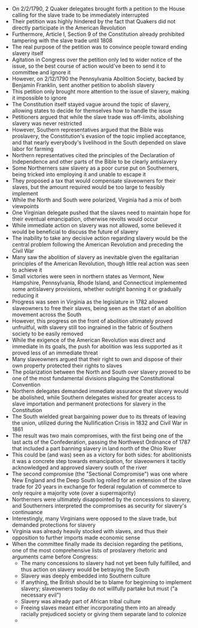 - On 2/2/1790, 2 Quaker delegates brought forth a petition to the House calling for the slave trade to be immediately interrupted
- Their petition was highly hindered by the fact that Quakers did not directly participate in the American Revolution
- Furthermore, Article I, Section 9 of the Constitution already prohibited tampering with the slave trade until 1808
- The real purpose of the petition was to convince people toward ending slavery itself
- Agitation in Congress over the petition only led to wider notice of the issue, so the best course of action would've been to send it to committee and ignore it
- However, on 2/12/1790 the Pennsylvania Abolition Society, backed by Benjamin Franklin, sent another petition to abolish slavery
- This petition only brought more attention to the issue of slavery, making it impossible to ignore
- The Constitution itself stayed vague around the topic of slavery, allowing states to decide for themselves how to handle the issue
- Petitioners argued that while the slave trade was off-limits, abolishing slavery was never restricted
- However, Southern representatives argued that the Bible was proslavery, the Constitution's evasion of the topic implied acceptance, and that nearly everybody's livelihood in the South depended on slave labor for farming
- Northern representatives cited the principles of the Declaration of Independence and other parts of the Bible to be clearly antislavery
- Some Northerners saw slavery as a poor curse put on Southerners, being tricked into employing it and unable to escape it
- They proposed a tax that would compensate slaveowners for their slaves, but the amount required would be too large to feasibly implement
- While the North and South were polarized, Virginia had a mix of both viewpoints
- One Virginian delegate pushed that the slaves need to maintain hope for their eventual emancipation, otherwise revolts would occur
- While immediate action on slavery was not allowed, some believed it would be beneficial to discuss the future of slavery
- The inability to take any decisive action regarding slavery would be the central problem following the American Revolution and preceding the Civil War
- Many saw the abolition of slavery as inevitable given the egalitarian principles of the American Revolution, though little real action was seen to achieve it
- Small victories were seen in northern states as Vermont, New Hampshire, Pennsylvania, Rhode Island, and Connecticut implemented some antislavery provisions, whether outright banning it or gradually reducing it
- Progress was seen in Virginia as the legislature in 1782 allowed slaveowners to free their slaves, being seen as the start of an abolition movement across the South
- However, this progress on the front of abolition ultimately proved unfruitful, with slavery still too ingrained in the fabric of Southern society to be easily removed
- While the exigence of the American Revolution was direct and immediate in its goals, the push for abolition was less supported as it proved less of an immediate threat
- Many slaveowners argued that their right to own and dispose of their own property protected their rights to slaves
- The polarization between the North and South over slavery proved to be one of the most fundamental divisions plaguing the Constitutional Convention
- Northern delegates demanded immediate assurance that slavery would be abolished, while Southern delegates wished for greater access to slave importation and permanent protections for slavery in the Constitution
- The South wielded great bargaining power due to its threats of leaving the union, utilized during the Nullification Crisis in 1832 and Civil War in 1861
- The result was two main compromises, with the first being one of the last acts of the Confederation, passing the Northwest Ordinance of 1787 that included a part banning slavery in land north of the Ohio River
- This could be (and was) seen as a victory for both sides: for abolitionists it was a concrete step towards emancipation, for slaveowners it tacitly acknowledged and approved slavery south of the river
- The second compromise (the "Sectional Compromise") was one where New England and the Deep South log rolled for an extension of the slave trade for 20 years in exchange for federal regulation of commerce to only require a majority vote (over a supermajority)
- Northerners were ultimately disappointed by the concessions to slavery, and Southerners interpreted the compromises as security for slavery's continuance
- Interestingly, many Virginians were opposed to the slave trade, but demanded protections for slavery
- Virginia was already heavily stocked with slaves, and thus their opposition to further imports made economic sense
- When the committee finally made its decision regarding the petitions, one of the most comprehensive lists of proslavery rhetoric and arguments came before Congress:
	- The many concessions to slavery had not yet been fully fulfilled, and thus action on slavery would be betraying the South
	- Slavery was deeply embedded into Southern culture
	- If anything, the British should be to blame for beginning to implement slavery; slaveowners today do not willfully partake but must ("a necessary evil")
	- Slavery was already part of African tribal culture
	- Freeing slaves meant either incorporating them into an already racially prejudiced society or giving them separate land to colonize
	- 